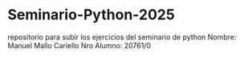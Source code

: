 # Seminario-Python-2025
repositorio para subir los ejercicios del seminario de python
Nombre: Manuel Mallo Cariello
Nro Alumno: 20761/0
